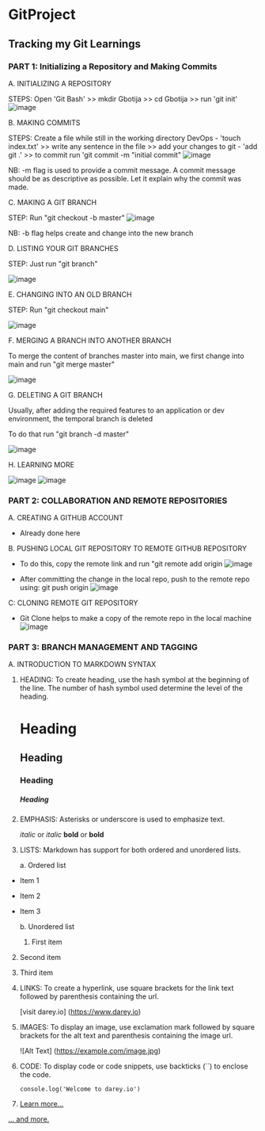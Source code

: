 # GitProject
## Tracking my Git Learnings 

### PART 1: Initializing a Repository and Making Commits
A. INITIALIZING A REPOSITORY 

STEPS: Open 'Git Bash' >> mkdir Gbotija >> cd Gbotija >> run 'git init'
![image](./images/git_init.png)

B. MAKING COMMITS

STEPS: Create a file while still in the working directory DevOps - 'touch index.txt' >> write any sentence in the file >> add your changes to git - 'add git .' >> to commit run 'git commit -m "initial commit"
![image](./images/commit.png)

NB: -m flag is used to provide a commit message. A commit message should be as descriptive as possible. Let it explain why the commit was made. 

C. MAKING A GIT BRANCH

STEP: Run "git checkout -b master" 
![image](./images/branch.png)

NB: -b flag helps create and change into the new branch

D. LISTING YOUR GIT BRANCHES

STEP: Just run "git branch"

![image](./images/list_branches.png)

E. CHANGING INTO AN OLD BRANCH

STEP: Run "git checkout main"

![image](./images/change_branch.png)

F. MERGING A BRANCH INTO ANOTHER BRANCH

To merge the content of branches master into main, we first change into main and run "git merge master"

![image](./images/merge_branches.png)

G. DELETING A GIT BRANCH

Usually, after adding the required features to an application or dev environment, the temporal branch is deleted

To do that run "git branch -d master"

![image](./images/delete_branch.png)

H. LEARNING MORE

![image](./images/learn_more.png)
![image](./images/learn_more2.png)


### PART 2: COLLABORATION AND REMOTE REPOSITORIES

A. CREATING A GITHUB ACCOUNT 
- Already done here

B. PUSHING LOCAL GIT REPOSITORY TO REMOTE GITHUB REPOSITORY
- To do this, copy the remote link and run "git remote add origin <link to your github repo> 
![image](./images/git-remote_add.png)

- After committing the change in the local repo, push to the remote repo using: git push origin <branch name>
![image](./images/git_push.png)

C: CLONING REMOTE GIT REPOSITORY
- Git Clone helps to make a copy of the remote repo in the local machine
 ![image](./images/git_clone.png)


### PART 3: BRANCH MANAGEMENT AND TAGGING

A. INTRODUCTION TO MARKDOWN SYNTAX

1. HEADING: To create heading, use the hash symbol at the beginning of the line. The number of hash symbol used determine the level of the heading.
   # Heading
   ## Heading
   ### Heading
   ##### Heading

2. EMPHASIS: Asterisks or underscore is used to emphasize text.

   *italic* or _italic_
   **bold** or __bold__

3. LISTS: Markdown has support for both ordered and unordered lists.

   a. Ordered list 
  - Item 1
  - Item 2
  - Item 3
    
    b. Unordered list
    1. First item
2. Second item
  3. Third item

4. LINKS: To create a hyperlink, use square brackets for the link text followed by parenthesis containing the url. 

   [visit darey.io] (https://www.darey.io)

5. IMAGES: To display an image, use exclamation mark followed by square brackets for the alt text and parenthesis containing the image url. 
   
   ![Alt Text] (https://example.com/image.jpg)

6. CODE: To display code or code snippets, use backticks (``) to enclose the code. 

   `console.log('Welcome to darey.io')`

7.  [Learn more...](https://learn.microsoft.com/en-us/contribute/content/markdown-reference) 

[... and more.](https://www.markdownguide.org/cheat-sheet/)
   
